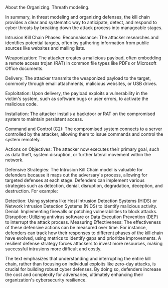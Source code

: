 About the Organizing. Threath modeling.

In summary, in threat modeling and organizing defenses, the kill chain provides a clear and systematic way to anticipate, detect, and respond to cyber threats by breaking down the attack process into manageable stages.

Intrusion Kill Chain Phases:
Reconnaissance: The attacker researches and identifies potential targets, often by gathering information from public sources like websites and mailing lists.

Weaponization: The attacker creates a malicious payload, often embedding a remote access trojan (RAT) in common file types like PDFs or Microsoft Office documents.

Delivery: The attacker transmits the weaponized payload to the target, commonly through email attachments, malicious websites, or USB drives.

Exploitation: Upon delivery, the payload exploits a vulnerability in the victim's system, such as software bugs or user errors, to activate the malicious code.

Installation: The attacker installs a backdoor or RAT on the compromised system to maintain persistent access.

Command and Control (C2): The compromised system connects to a server controlled by the attacker, allowing them to issue commands and control the system remotely.

Actions on Objectives: The attacker now executes their primary goal, such as data theft, system disruption, or further lateral movement within the network.

Defensive Strategies:
The Intrusion Kill Chain model is valuable for defenders because it maps out the adversary's process, allowing for targeted defenses at each stage. Defenders can implement various strategies such as detection, denial, disruption, degradation, deception, and destruction. For example:

Detection: Using systems like Host Intrusion Detection Systems (HIDS) or Network Intrusion Detection Systems (NIDS) to identify malicious activity.
Denial: Implementing firewalls or patching vulnerabilities to block attacks.
Disruption: Utilizing antivirus software or Data Execution Prevention (DEP) to interrupt the attack process.
Measuring Effectiveness:
The effectiveness of these defensive actions can be measured over time. For instance, defenders can track how their responses to different phases of the kill chain have evolved, using metrics to identify gaps and prioritize improvements. A resilient defense strategy forces attackers to invest more resources, making successful intrusions more difficult and costly.

The text emphasizes that understanding and interrupting the entire kill chain, rather than focusing on individual exploits like zero-day attacks, is crucial for building robust cyber defenses. By doing so, defenders increase the cost and complexity for adversaries, ultimately enhancing their organization's cybersecurity resilience.
